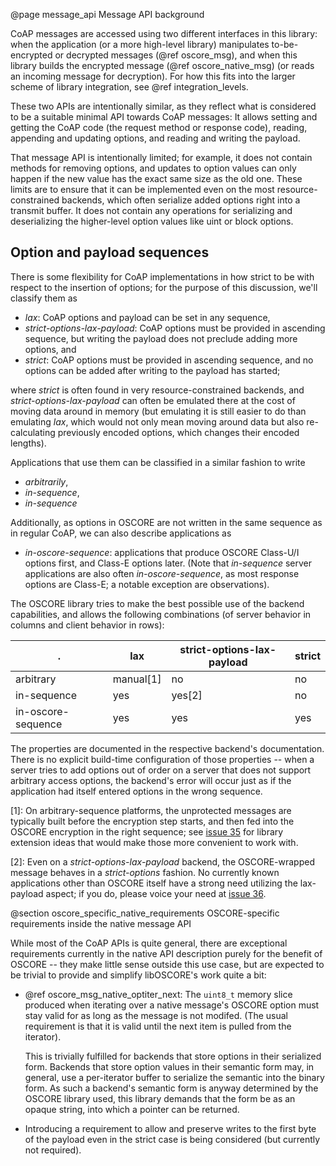 @page message_api Message API background

CoAP messages are accessed using two different interfaces in this library:
when the application (or a more high-level library) manipulates to-be-encrypted or decrypted messages (@ref oscore_msg),
and when this library builds the encrypted message (@ref oscore_native_msg)
(or reads an incoming message for decryption).
For how this fits into the larger scheme of library integration, see @ref integration_levels.

These two APIs are intentionally similar,
as they reflect what is considered to be a suitable minimal API towards CoAP messages:
It allows setting and getting the CoAP code (the request method or response code),
reading, appending and updating options,
and reading and writing the payload.

That message API is intentionally limited;
for example, it does not contain methods for removing options,
and updates to option values can only happen if the new value has the exact same size as the old one.
These limits are to ensure that it can be implemented even on the most resource-constrained backends,
which often serialize added options right into a transmit buffer.
It does not contain any operations for serializing and deserializing the higher-level option values like uint or block options.

Option and payload sequences
----------------------------

There is some flexibility for CoAP implementations in how strict to be with respect to the insertion of options;
for the purpose of this discussion, we'll classify them as

* *lax*: CoAP options and payload can be set in any sequence,
* *strict-options-lax-payload*: CoAP options must be provided in ascending sequence,
  but writing the payload does not preclude adding more options, and
* *strict*: CoAP options must be provided in ascending sequence,
  and no options can be added after writing to the payload has started;

where *strict* is often found in very resource-constrained backends,
and *strict-options-lax-payload* can often be emulated there at the cost of moving data around in memory
(but emulating it is still easier to do than emulating *lax*,
which would not only mean moving around data but also re-calculating previously encoded options,
which changes their encoded lengths).

Applications that use them can be classified in a similar fashion to write

* *arbitrarily*,
* *in-sequence*,
* *in-sequence*

Additionally, as options in OSCORE are not written in the same sequence as in regular CoAP,
we can also describe applications as

* *in-oscore-sequence*: applications that produce OSCORE Class-U/I options first,
  and Class-E options later.
  (Note that *in-sequence* server applications are also often *in-oscore-sequence*,
  as most response options are Class-E;
  a notable exception are observations).

The OSCORE library tries to make the best possible use of the backend capabilities,
and allows the following combinations
(of server behavior in columns and client behavior in rows):

.                    |  lax      | strict-options-lax-payload    | strict
-------------------- | --------- | ----------------------------- | ----------------
arbitrary            | manual[1] | no                            | no
in-sequence          | yes       | yes[2]                        | no
in-oscore-sequence   | yes       | yes                           | yes

The properties are documented in the respective backend's documentation.
There is no explicit build-time configuration of those properties --
when a server tries to add options out of order on a server that does not support arbitrary access options,
the backend's error will occur just as if the application had itself entered options in the wrong sequence.

[1]: On arbitrary-sequence platforms, the unprotected messages are typically built before the encryption step starts,
and then fed into the OSCORE encryption in the right sequence;
see [issue 35](https://gitlab.com/oscore/liboscore/issues/35) for library extension ideas that would make those more convenient to work with.

[2]: Even on a *strict-options-lax-payload* backend, the OSCORE-wrapped message behaves in a *strict-options* fashion.
No currently known applications other than OSCORE itself have a strong need utilizing the lax-payload aspect;
if you do, please voice your need at [issue 36](https://gitlab.com/oscore/liboscore/issues/36).

@section oscore_specific_native_requirements OSCORE-specific requirements inside the native message API

While most of the CoAP APIs is quite general,
there are exceptional requirements currently in the native API description purely for the benefit of OSCORE --
they make little sense outside this use case,
but are expected to be trivial to provide and simplify libOSCORE's work quite a bit:

* @ref oscore_msg_native_optiter_next:
  The `uint8_t` memory slice produced when iterating over a native message's OSCORE option
  must stay valid for as long as the message is not modifed.
  (The usual requirement is that it is valid until the next item is pulled from the iterator).

  This is trivially fulfilled for backends that store options in their serialized form.
  Backends that store option values in their semantic form may, in general, use a per-iterator buffer to serialize the semantic into the binary form.
  As such a backend's semantic form is anyway determined by the OSCORE library used,
  this library demands that the form be as an opaque string, into which a pointer can be returned.

* Introducing a requirement to allow and preserve writes to the first byte of the payload even in the strict case is being considered (but currently not required).

